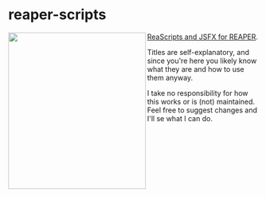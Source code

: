 # reaper-scripts

<a href="https://www.reaper.fm" target="_blank"><img align="left" width="276" height="314" src="https://www.reaper.fm/v5img/logo.jpg">

ReaScripts and JSFX for [REAPER](https://www.reaper.fm).

Titles are self-explanatory, and since you're here you likely know what they are and how to use them anyway. 

I take no responsibility for how this works or is (not) maintained. Feel free to suggest changes and I'll se what I can do.

